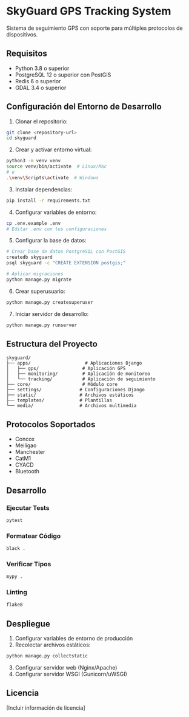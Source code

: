 # SkyGuard GPS Tracking System

Sistema de seguimiento GPS con soporte para múltiples protocolos de dispositivos.

## Requisitos

- Python 3.8 o superior
- PostgreSQL 12 o superior con PostGIS
- Redis 6 o superior
- GDAL 3.4 o superior

## Configuración del Entorno de Desarrollo

1. Clonar el repositorio:
```bash
git clone <repository-url>
cd skyguard
```

2. Crear y activar entorno virtual:
```bash
python3 -m venv venv
source venv/bin/activate  # Linux/Mac
# o
.\venv\Scripts\activate  # Windows
```

3. Instalar dependencias:
```bash
pip install -r requirements.txt
```

4. Configurar variables de entorno:
```bash
cp .env.example .env
# Editar .env con tus configuraciones
```

5. Configurar la base de datos:
```bash
# Crear base de datos PostgreSQL con PostGIS
createdb skyguard
psql skyguard -c "CREATE EXTENSION postgis;"

# Aplicar migraciones
python manage.py migrate
```

6. Crear superusuario:
```bash
python manage.py createsuperuser
```

7. Iniciar servidor de desarrollo:
```bash
python manage.py runserver
```

## Estructura del Proyecto

```
skyguard/
├── apps/                    # Aplicaciones Django
│   ├── gps/                # Aplicación GPS
│   ├── monitoring/         # Aplicación de monitoreo
│   └── tracking/           # Aplicación de seguimiento
├── core/                   # Módulo core
├── settings/              # Configuraciones Django
├── static/                # Archivos estáticos
├── templates/             # Plantillas
└── media/                 # Archivos multimedia
```

## Protocolos Soportados

- Concox
- Meiligao
- Manchester
- CatM1
- CYACD
- Bluetooth

## Desarrollo

### Ejecutar Tests
```bash
pytest
```

### Formatear Código
```bash
black .
```

### Verificar Tipos
```bash
mypy .
```

### Linting
```bash
flake8
```

## Despliegue

1. Configurar variables de entorno de producción
2. Recolectar archivos estáticos:
```bash
python manage.py collectstatic
```
3. Configurar servidor web (Nginx/Apache)
4. Configurar servidor WSGI (Gunicorn/uWSGI)

## Licencia

[Incluir información de licencia] 